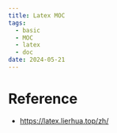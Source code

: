 ```yaml
---
title: Latex MOC
tags:
  - basic
  - MOC
  - latex
  - doc
date: 2024-05-21
---
```

# Reference

* https://latex.lierhua.top/zh/
